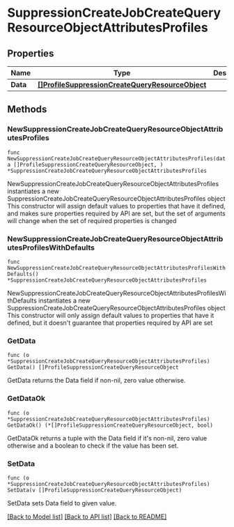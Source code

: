 # SuppressionCreateJobCreateQueryResourceObjectAttributesProfiles

## Properties

Name | Type | Description | Notes
------------ | ------------- | ------------- | -------------
**Data** | [**[]ProfileSuppressionCreateQueryResourceObject**](ProfileSuppressionCreateQueryResourceObject.md) |  | 

## Methods

### NewSuppressionCreateJobCreateQueryResourceObjectAttributesProfiles

`func NewSuppressionCreateJobCreateQueryResourceObjectAttributesProfiles(data []ProfileSuppressionCreateQueryResourceObject, ) *SuppressionCreateJobCreateQueryResourceObjectAttributesProfiles`

NewSuppressionCreateJobCreateQueryResourceObjectAttributesProfiles instantiates a new SuppressionCreateJobCreateQueryResourceObjectAttributesProfiles object
This constructor will assign default values to properties that have it defined,
and makes sure properties required by API are set, but the set of arguments
will change when the set of required properties is changed

### NewSuppressionCreateJobCreateQueryResourceObjectAttributesProfilesWithDefaults

`func NewSuppressionCreateJobCreateQueryResourceObjectAttributesProfilesWithDefaults() *SuppressionCreateJobCreateQueryResourceObjectAttributesProfiles`

NewSuppressionCreateJobCreateQueryResourceObjectAttributesProfilesWithDefaults instantiates a new SuppressionCreateJobCreateQueryResourceObjectAttributesProfiles object
This constructor will only assign default values to properties that have it defined,
but it doesn't guarantee that properties required by API are set

### GetData

`func (o *SuppressionCreateJobCreateQueryResourceObjectAttributesProfiles) GetData() []ProfileSuppressionCreateQueryResourceObject`

GetData returns the Data field if non-nil, zero value otherwise.

### GetDataOk

`func (o *SuppressionCreateJobCreateQueryResourceObjectAttributesProfiles) GetDataOk() (*[]ProfileSuppressionCreateQueryResourceObject, bool)`

GetDataOk returns a tuple with the Data field if it's non-nil, zero value otherwise
and a boolean to check if the value has been set.

### SetData

`func (o *SuppressionCreateJobCreateQueryResourceObjectAttributesProfiles) SetData(v []ProfileSuppressionCreateQueryResourceObject)`

SetData sets Data field to given value.



[[Back to Model list]](../README.md#documentation-for-models) [[Back to API list]](../README.md#documentation-for-api-endpoints) [[Back to README]](../README.md)


